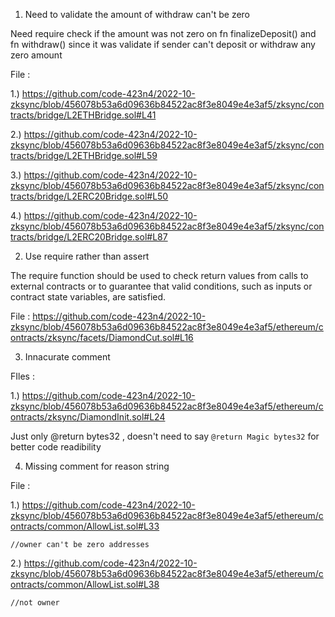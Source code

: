1. Need to validate the amount of withdraw can't be zero

Need require check if the amount was not zero on fn finalizeDeposit() and fn withdraw() since it was validate if sender can't deposit or withdraw any zero amount

File : 

1.) https://github.com/code-423n4/2022-10-zksync/blob/456078b53a6d09636b84522ac8f3e8049e4e3af5/zksync/contracts/bridge/L2ETHBridge.sol#L41

2.) https://github.com/code-423n4/2022-10-zksync/blob/456078b53a6d09636b84522ac8f3e8049e4e3af5/zksync/contracts/bridge/L2ETHBridge.sol#L59

3.) https://github.com/code-423n4/2022-10-zksync/blob/456078b53a6d09636b84522ac8f3e8049e4e3af5/zksync/contracts/bridge/L2ERC20Bridge.sol#L50

4.) https://github.com/code-423n4/2022-10-zksync/blob/456078b53a6d09636b84522ac8f3e8049e4e3af5/zksync/contracts/bridge/L2ERC20Bridge.sol#L87

2. Use require rather than assert

The require function should be used to check return values from calls to external contracts or to guarantee that valid conditions, such as inputs or contract state variables, are satisfied.

File : https://github.com/code-423n4/2022-10-zksync/blob/456078b53a6d09636b84522ac8f3e8049e4e3af5/ethereum/contracts/zksync/facets/DiamondCut.sol#L16

3. Innacurate comment

FIles :

1.) https://github.com/code-423n4/2022-10-zksync/blob/456078b53a6d09636b84522ac8f3e8049e4e3af5/ethereum/contracts/zksync/DiamondInit.sol#L24

Just only @return bytes32 , doesn't need to say `@return Magic bytes32` for better code readibility

4. Missing comment for reason string 

File : 

1.) https://github.com/code-423n4/2022-10-zksync/blob/456078b53a6d09636b84522ac8f3e8049e4e3af5/ethereum/contracts/common/AllowList.sol#L33

```//owner can't be zero addresses```

2.) https://github.com/code-423n4/2022-10-zksync/blob/456078b53a6d09636b84522ac8f3e8049e4e3af5/ethereum/contracts/common/AllowList.sol#L38

```//not owner```

